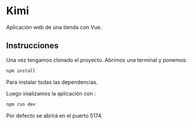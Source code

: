# Kimi

Aplicación web de una tienda con Vue.

## Instrucciones
Una vez tengamos clonado el proyecto. Abrimos una terminal y ponemos: 

```sh
npm install
```
Para instalar todas las dependencias.

Luego inializamos la aplicación con :

```sh
npm run dev
```
Por defecto se abrirá en el puerto 5174.
